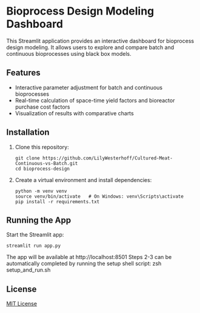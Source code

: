 # Bioprocess Design Modeling Dashboard

This Streamlit application provides an interactive dashboard for bioprocess design modeling. It allows users to explore and compare batch and continuous bioprocesses using black box models.

## Features

- Interactive parameter adjustment for batch and continuous bioprocesses
- Real-time calculation of space-time yield factors and bioreactor purchase cost factors
- Visualization of results with comparative charts

## Installation

1. Clone this repository:
   ```
   git clone https://github.com/LilyWesterhoff/Cultured-Meat-Continuous-vs-Batch.git
   cd bioprocess-design
   ```

2. Create a virtual environment and install dependencies:
   ```
   python -m venv venv
   source venv/bin/activate   # On Windows: venv\Scripts\activate
   pip install -r requirements.txt
   ```

## Running the App

Start the Streamlit app:
```
streamlit run app.py
```

The app will be available at http://localhost:8501
Steps 2-3 can be automatically completed by running the setup shell script: zsh setup_and_run.sh 

## License

[MIT License](LICENSE)